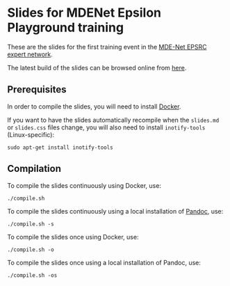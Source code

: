 # Slides for MDENet Epsilon Playground training

These are the slides for the first training event in the [MDE-Net EPSRC expert network](https://www.mde-network.org/).

The latest build of the slides can be browsed online from [here](https://agarciadom.github.io/epsilon-mdenet-training/).

## Prerequisites

In order to compile the slides, you will need to install [Docker](https://docs.docker.com/get-docker/).

If you want to have the slides automatically recompile when the `slides.md` or `slides.css` files change, you will also need to install `inotify-tools` (Linux-specific):

```shell
sudo apt-get install inotify-tools
```

## Compilation

To compile the slides continuously using Docker, use:

```shell
./compile.sh
```

To compile the slides continuously using a local installation of [Pandoc](https://pandoc.org/), use:

```shell
./compile.sh -s
```

To compile the slides once using Docker, use:

```shell
./compile.sh -o
```

To compile the slides once using a local installation of Pandoc, use:

```shell
./compile.sh -os
```
